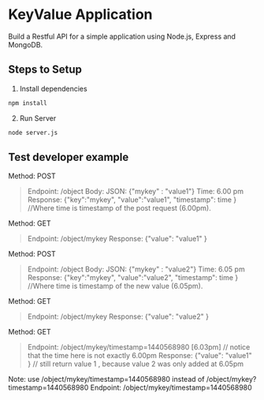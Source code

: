 # KeyValue Application

Build a Restful API for a simple application using Node.js, Express and MongoDB.

## Steps to Setup

1. Install dependencies

```bash
npm install
```

2. Run Server

```bash
node server.js
```


## Test developer example

Method: POST
> Endpoint: /object
> Body: JSON: {"mykey" : "value1"}
> Time: 6.00 pm
> Response: {"key":"mykey", "value":"value1", "timestamp": time } //Where time is timestamp of the post request (6.00pm).

Method: GET
> Endpoint: /object/mykey
> Response: {"value": "value1" }

Method: POST
> Endpoint: /object
> Body: JSON: {"mykey" : "value2"}
> Time: 6.05 pm
> Response: {"key":"mykey", "value":"value2", "timestamp": time } //Where time is timestamp of the new value (6.05pm).

Method: GET
> Endpoint: /object/mykey
> Response: {"value": "value2" }

Method: GET
> Endpoint: /object/mykey/timestamp=1440568980 [6.03pm] // notice that the time here is not exactly 6.00pm
> Response: {"value": "value1" } // still return value 1 , because value 2 was only added at 6.05pm

Note: use /object/mykey/timestamp=1440568980 instead of  /object/mykey?timestamp=1440568980
Endpoint: /object/mykey/timestamp=1440568980

